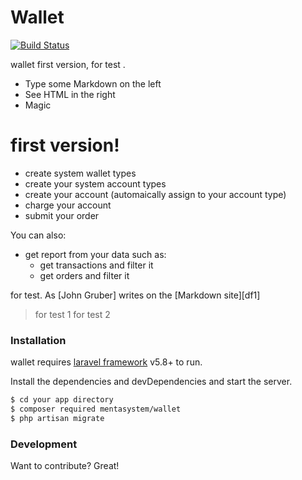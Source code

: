 # Wallet


[![Build Status](https://travis-ci.org/joemccann/dillinger.svg?branch=master)](https://github.com/ali-nikookherad/mentasystem.git)

wallet first version, for test .
  - Type some Markdown on the left
  - See HTML in the right
  - Magic

# first version!

  - create system wallet types
  - create your system account types
  - create your account (automaically assign to your account type)
  - charge your account
  - submit your order

You can also:
  - get report from your data such as:
    - get transactions and filter it
    - get orders and filter it

for test.  As [John Gruber] writes on the [Markdown site][df1]

> for test 1
> for test 2


### Installation

wallet requires [laravel framework](https://laravel.com/) v5.8+ to run.

Install the dependencies and devDependencies and start the server.

```sh
$ cd your app directory
$ composer required mentasystem/wallet
$ php artisan migrate
```


### Development

Want to contribute? Great!

